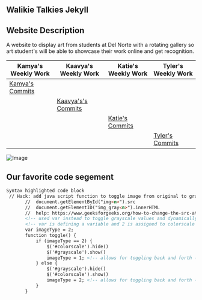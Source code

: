 ## Walikie Talkies Jekyll

## Website Description
A website to display art from students at Del Norte with a rotating gallery so art student's will be able to showcase their work online and get recognition.


| Kamya's Weekly Work | Kaavya's Weekly Work| Katie's Weekly Work | Tyler's Weekly Work |
| --------------- | --------------- | --------------- |--------------- |
| [Kamya's Commits](https://github.com/Tyler929/WalkieTalkies/tree/commitskamya ) | |
|  |[Kaavya's's Commits](https://github.com/Tyler929/WalkieTalkies/commits?author=rkaavya) | |
| | |  [Katie's Commits](https://github.com/Tyler929/WalkieTalkies/commits?author=katiehickman) |
| |  | | [Tyler's Commits]( https://github.com/Tyler929/WalkieTalkies/commits?author=Tyler929)||

![Image](https://www.architectureartdesigns.com/wp-content/uploads/2013/12/20-Absolutely-Stunning-Art-Pieces-for-Your-Home-3.jpg)

 ## Our favorite code segement 
 
 ```markdown
Syntax highlighted code block
  // Hack: add java script function to toggle image from original to gray and back (toggle)
        //  document.getElementById("img<n>").src
        //  document.getElementID("img_gray<n>").innerHTML
        //  help: https://www.geeksforgeeks.org/how-to-change-the-src-attribute-of-an-img-element-in-javascript-jquery/
        <!-- used var instead to toggle grayscale values and dynamically change rgb values -->
        <!-- var is defining a variable and 2 is assigned to colorscale and 1 is assigned to grayscale-->
        var imageType = 2;
        function toggle() {
            if (imageType == 2) {
                $('#colorscale').hide()
                $('#grayscale').show()
                imageType = 1; <!-- allows for toggling back and forth -->
            } else {
                $('#grayscale').hide()
                $('#colorscale').show()
                imageType = 2; <!-- allows for toggling back and forth -->
            }
        }

```


